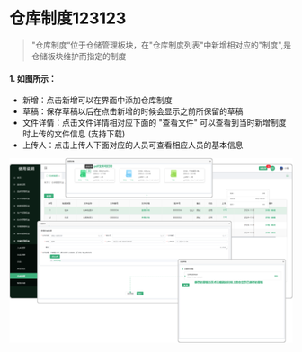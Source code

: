 #  仓库制度123123

> "仓库制度“位于仓储管理板块，在"仓库制度列表"中新增相对应的"制度",是仓储板块维护而指定的制度

#### 1. 如图所示：
* 新增：点击新增可以在界面中添加仓库制度
* 草稿：保存草稿以后在点击新增的时候会显示之前所保留的草稿
* 文件详情：点击文件详情相对应下面的 "查看文件" 可以查看到当时新增制度时上传的文件信息 (支持下载)
* 上传人：点击上传人下面对应的人员可查看相应人员的基本信息

![如图所示](../file/cc-ckzd.png)
